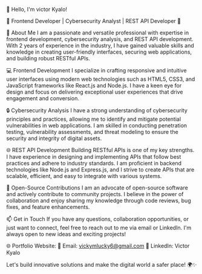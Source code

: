 👋 Hello, I'm victor Kyalo!

🌟 Frontend Developer | Cybersecurity Analyst | REST API Developer 🌟

🚀 About Me
I am a passionate and versatile professional with expertise in frontend development, cybersecurity analysis, and REST API development. With 2 years of experience in the industry, I have gained valuable skills and knowledge in creating user-friendly interfaces, securing web applications, and building robust RESTful APIs.

💻 Frontend Development
I specialize in crafting responsive and intuitive user interfaces using modern web technologies such as HTML5, CSS3, and JavaScript frameworks like React.js and Node.js. I have a keen eye for design and focus on delivering exceptional user experiences that drive engagement and conversion.

🔒 Cybersecurity Analysis
I have a strong understanding of cybersecurity principles and practices, allowing me to identify and mitigate potential vulnerabilities in web applications. I am skilled in conducting penetration testing, vulnerability assessments, and threat modeling to ensure the security and integrity of digital assets.

🌐 REST API Development
Building RESTful APIs is one of my key strengths. I have experience in designing and implementing APIs that follow best practices and adhere to industry standards. I am proficient in backend technologies like Node.js and Express.js, and I strive to create APIs that are scalable, efficient, and easy to integrate with various systems.

🌱 Open-Source Contributions
I am an advocate of open-source software and actively contribute to community projects. I believe in the power of collaboration and enjoy sharing my knowledge through code reviews, bug fixes, and feature enhancements.

📫 Get in Touch
If you have any questions, collaboration opportunities, or just want to connect, feel free to reach out to me via email or LinkedIn. I'm always open to new ideas and exciting projects!

🌐 Portfolio Website:
📧 Email: vickymlucky6@gmail.com
💼 LinkedIn: Victor Kyalo

Let's build innovative solutions and make the digital world a safer place! 🌍✨
